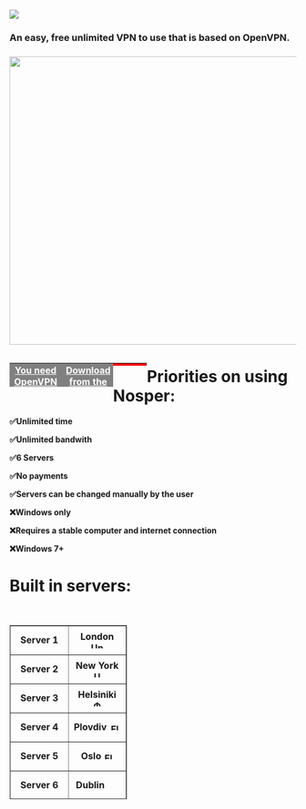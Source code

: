 <h1><img src="https://cdn.discordapp.com/attachments/993918401871360131/993924637748633671/nospervpn.png" /></h1>
<h3>An easy, free unlimited VPN to use that is based on OpenVPN.</h3>
<h3><img src="https://files.catbox.moe/n4em16.png" width="567" height="507" /></h3>
<table style="height: 42px; width: 18.0398%; border-collapse: collapse; background-color: gray; float: left;" border="0">
<tbody>
<tr>
<td style="width: 100%; text-align: center;"><span style="color: #ffffff;"><a style="color: #ffffff;" href="https://openvpn.net/community-downloads/"><strong>You need OpenVPN for this!</strong></a></span></td>
</tr>
</tbody>
</table>
<table style="height: 42px; width: 18.0398%; border-collapse: collapse; background-color: gray; float: left;" border="0">
<tbody>
<tr>
<td style="width: 100%; text-align: center;"><strong><span style="color: #ffffff;"><a style="color: #ffffff;" href="https://github.com/coffeeangell/nospervpn/releases/tag/Release">Download from the releases section</a></span></strong></td>
</tr>
</tbody>
</table>
<table style="height: 5px; width: 11.7898%; border-collapse: collapse; background-color: red; float: left;" border="0">
<tbody>
<tr>
<td style="width: 100%;">
<h1><span style="color: #ffffff;">⚠️MAKE SURE TO RUN AS ADMINISTRATOR</span></h1>
</td>
</tr>
</tbody>
</table>
<h1>Priorities on using Nosper:</h1>
<p><strong>✅Unlimited time</strong></p>
<p><strong>✅Unlimited bandwith</strong></p>
<p><strong>✅6 Servers</strong></p>
<p><strong>✅No payments</strong></p>
<p><strong>✅Servers can be changed manually by the user</strong></p>
<p><strong>❌Windows only</strong></p>
<p><strong>❌Requires a stable computer and internet connection</strong></p>
<p><strong>❌Windows 7+</strong></p>
<h1>Built in servers:</h1>
<p>&nbsp;</p>
<table style="border-collapse: collapse; width: 40.9091%; height: 306px;" border="1">
<tbody>
<tr style="height: 51px;">
<td style="width: 50%; text-align: center; height: 51px;"><strong>Server 1</strong></td>
<td style="width: 50%; text-align: center; height: 51px;"><strong>London <img src="https://upload.wikimedia.org/wikipedia/en/a/ae/Flag_of_the_United_Kingdom.svg" alt="United Kingdom - Wikipedia" width="22" height="11" /></strong></td>
</tr>
<tr style="height: 51px;">
<td style="width: 50%; text-align: center; height: 51px;"><strong>Server 2</strong></td>
<td style="width: 50%; text-align: center; height: 51px;"><strong>New York <img src="https://upload.wikimedia.org/wikipedia/en/a/a4/Flag_of_the_United_States.svg" alt="United States - Wikipedia" width="21" height="11" /></strong></td>
</tr>
<tr style="height: 51px;">
<td style="width: 50%; text-align: center; height: 51px;"><strong>Server 3</strong></td>
<td style="width: 50%; text-align: center; height: 51px;"><strong>Helsiniki <img src="https://upload.wikimedia.org/wikipedia/commons/thumb/b/bc/Flag_of_Finland.svg/800px-Flag_of_Finland.svg.png" alt="Файл:Flag of Finland.svg &ndash; Уикипедия" width="17" height="11" /></strong></td>
</tr>
<tr style="height: 51px;">
<td style="width: 50%; text-align: center; height: 51px;"><strong>Server 4</strong></td>
<td style="width: 50%; text-align: center; height: 51px;"><strong>Plovdiv <img src="https://upload.wikimedia.org/wikipedia/commons/thumb/9/9a/Flag_of_Bulgaria.svg/1200px-Flag_of_Bulgaria.svg.png" alt="Flag of Bulgaria - Wikipedia" width="20" height="12" /></strong></td>
</tr>
<tr style="height: 51px;">
<td style="width: 50%; text-align: center; height: 51px;"><strong>Server 5</strong></td>
<td style="width: 50%; text-align: center; height: 51px;"><strong>Oslo <img src="https://www.flaginstitute.org/wp/wp-content/uploads/2015/05/Norway.png" alt="Flag of Norway: the mother of all flags | The Flag Institute" width="17" height="12" /></strong></td>
</tr>
<tr style="height: 51px;">
<td style="width: 50%; text-align: center; height: 51px;"><strong>Server 6</strong></td>
<td style="width: 50%; height: 51px; text-align: center;"><strong>Dublin <img src="https://cdn.discordapp.com/attachments/952536677828661279/993937566602625145/unknown.png" width="20" height="12" /></strong></td>
</tr>
</tbody>
</table>
